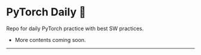 # PyTorch Daily :rocket:

Repo for daily PyTorch practice with best SW practices.

- More contents coming soon.

----